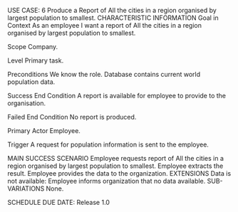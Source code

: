 USE CASE: 6 Produce a Report of All the cities in a region organised by largest population to smallest.
CHARACTERISTIC INFORMATION
Goal in Context
As an employee I want a report of All the cities in a region organised by largest population to smallest.

Scope
Company.

Level
Primary task.

Preconditions
We know the role. Database contains current world population data.

Success End Condition
A report is available for employee to provide to the organisation.

Failed End Condition
No report is produced.

Primary Actor
Employee.

Trigger
A request for population information is sent to the employee.

MAIN SUCCESS SCENARIO
Employee requests report of All the cities in a region organised by largest population to smallest.
Employee extracts the result.
Employee provides the data to the organization.
EXTENSIONS
Data is not available:
Employee informs organization that no data available.
SUB-VARIATIONS
None.

SCHEDULE
DUE DATE: Release 1.0